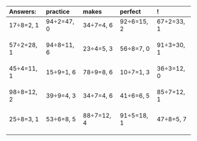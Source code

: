 | Answers: | practice | makes | perfect | ! |
| :--- | :--- | :--- | :--- | :--- |
| 17÷8=2, 1 | 94÷2=47, 0 | 34÷7=4, 6 | 92÷6=15, 2 | 67÷2=33, 1 | 
|   |   |   |   |   | 
|   |   |   |   |   | 
|   |   |   |   |   | 
| 57÷2=28, 1 | 94÷8=11, 6 | 23÷4=5, 3 | 56÷8=7, 0 | 91÷3=30, 1 | 
|   |   |   |   |   | 
|   |   |   |   |   | 
|   |   |   |   |   | 
| 45÷4=11, 1 | 15÷9=1, 6 | 78÷9=8, 6 | 10÷7=1, 3 | 36÷3=12, 0 | 
|   |   |   |   |   | 
|   |   |   |   |   | 
|   |   |   |   |   | 
| 98÷8=12, 2 | 39÷9=4, 3 | 34÷7=4, 6 | 41÷6=6, 5 | 85÷7=12, 1 | 
|   |   |   |   |   | 
|   |   |   |   |   | 
|   |   |   |   |   | 
| 25÷8=3, 1 | 53÷6=8, 5 | 88÷7=12, 4 | 91÷5=18, 1 | 47÷8=5, 7 | 
|   |   |   |   |   | 
|   |   |   |   |   | 
|   |   |   |   |   | 
